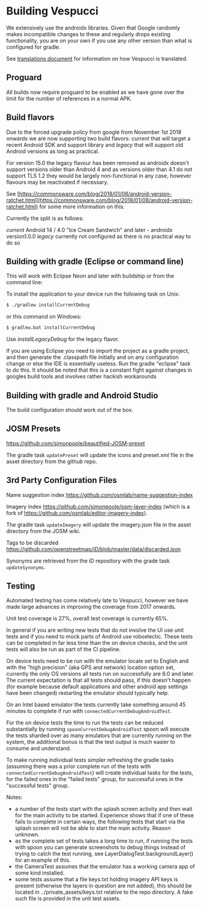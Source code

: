 
# Building Vespucci

We extensively use the androidx libraries. Given that Google randomly makes incompatible changes to these and regularly drops existing functionality, you are on your own if you use any other version than what is configured for gradle.

See [translations document](TRANSLATIONS.md) for information on how Vespucci is translated.

## Proguard

All builds now require proguard to be enabled as we have gone over the limit for the number of references in a normal APK.

## Build flavors

Due to the forced upgrade policy from google from November 1st 2018 onwards we are now supporting two build flavors: _current_ that will target a recent Android SDK and support library and _legacy_ that will support old Android versions as long as practical.

For version 15.0 the legacy flavour has been removed as androidx doesn't support versions older than Android 4 and as versions older than 4.1 do not support TLS 1.2 they would be largely non-functional in any case, however flavours may be reactivated if necessary.

See [https://commonsware.com/blog/2018/01/08/android-version-ratchet.html](https://commonsware.com/blog/2018/01/08/android-version-ratchet.html) for some more information on this.

Currently the split is as follows:

  _current_ Android 14 / 4.0 "Ice Cream Sandwich" and later - androidx version1.0.0
  _legacy_ currently not configured as there is no practical way to do so

## Building with gradle (Eclipse or command line)

This will work with Eclipse Neon and later with buildship or from the command line:

To install the application to your device run the following task on Unix:

```bash
$ ./gradlew installCurrentDebug
```

or this command on Windows:

```bash
$ gradlew.bat installCurrentDebug
```

Use _installLegacyDebug_ for the legacy flavor.

If you are using Eclipse you need to import the project as a gradle project, and then generate the .classpath file initially and on any configuration change or else the IDE is essentially useless. Run the gradle "eclipse" task to do this. It should be noted that this is a constant fight against changes in googles build tools and involves rather hackish workarounds

## Building with gradle and Android Studio

The build configuration should work out of the box.

## JOSM Presets

https://github.com/simonpoole/beautified-JOSM-preset

The gradle task ``updatePreset`` will update the icons and preset.xml file in the asset directory from the github repo.

## 3rd Party Configuration Files

Name suggestion index https://github.com/osmlab/name-suggestion-index

Imagery index https://github.com/simonpoole/osm-layer-index (which is a fork of https://github.com/osmlab/editor-imagery-index).

The gradle task ``updateImagery`` will update the imagery.json file in the asset directory from the JOSM wiki.

Tags to be discarded https://github.com/openstreetmap/iD/blob/master/data/discarded.json

Synonyms are retrieved from the iD repository with the grade task ``updateSynonyms``.

## Testing

Automated testing has come relatively late to Vespucci, however we have made large advances in improving the coverage from 2017 onwards.

Unit test coverage is 27%, overall test coverage is currently 65%.

In general if you are writing new tests that do not involve the UI use unit tests and if you need to mock parts of Android use roboelectic. These tests can be completed in far less time than the on device checks, and the unit tests will also be run as part of the CI pipeline.

On device tests need to be run with the emulator locale set to English and with the "high precision" (aka GPS and network) location option set, currently the only OS versions all tests run on successfully are 8.0 and later. The current expectation is that all tests should pass, if this doesn't happen (for example because default applications and other android app settings have been changed) restarting the emulator should typically help. 

On an Intel based emulator the tests currently take something around 45 minutes to complete if run with ``connectedCurrentDebugAndroidTest``.

For the on device tests the time to run the tests can be reduced substantially by running ``spoonCurrentDebugAndroidTest`` spoon will execute the tests sharded over as many emulators that are currently running on the system, the additional bonus is that the test output is much easier to consume and understand.

To make running individual tests simpler refreshing the gradle tasks (assuming there was a prior complete run of the tests with ``connectedCurrentDebugAndroidTest``) will create individual tasks for the tests, for the failed ones in the "failed tests" group, for successful ones in the "successful tests" group. 

Notes: 

* a number of the tests start with the splash screen activity and then wait for the main activity to be started. Experience shows that if one of these fails to complete in certain ways, the following tests that start via the splash screen will not be able to start the main activity. Reason unknown.
* as the complete set of tests takes a long time to run, if running the tests with spoon you can generate screenshots to debug things instead of trying to catch the test running, see LayerDialogTest.backgroundLayer() for an example of this.
* the CameraTest assumes that the emulator has a working camera app of some kind installed.
* some tests assume that a file keys.txt holding imagery API keys is present (otherwise the layers in question are not added), this should be located in ../private_assets/keys.txt relative to the repo directory. A fake such file is provided in the unit test assets.
